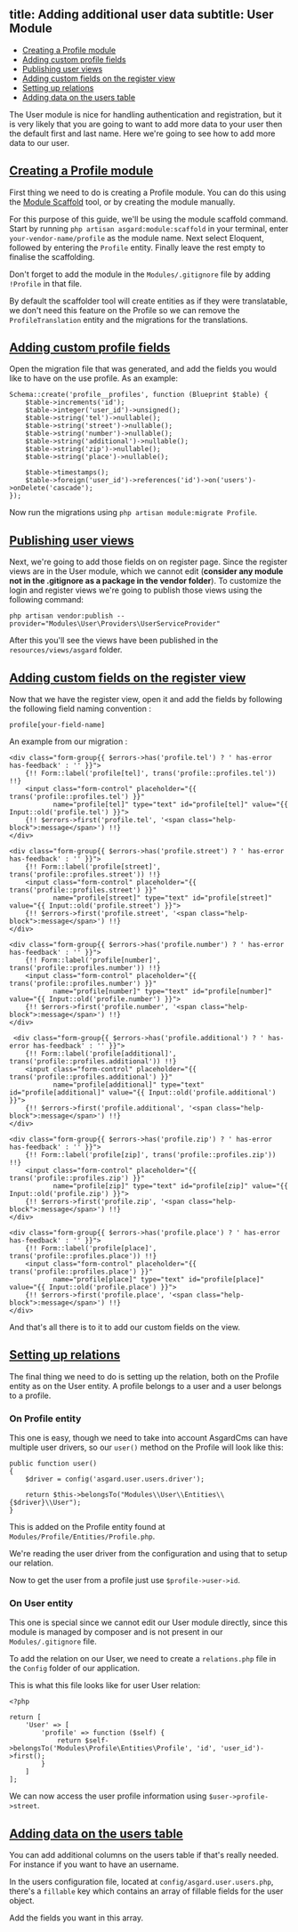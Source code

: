 title: Adding additional user data
subtitle: User Module
-------

- [Creating a Profile module](#creating-a-profile-module)
- [Adding custom profile fields](#adding-custom-profile-fields)
- [Publishing user views](#publishing-user-views)
- [Adding custom fields on the register view](#adding-custom-fields-on-register-view)
- [Setting up relations](#setting-up-relations)
- [Adding data on the users table](#adding-data-on-users-table)


The User module is nice for handling authentication and registration, but it is very likely that you are going to want to add more data to your user then the default first and last name. Here we're going to see how to add more data to our user.


## <a class="anchor" name="creating-a-profile-module" href="#creating-a-profile-module">Creating a Profile module</a>

First thing we need to do is creating a Profile module. You can do this using the [Module Scaffold](https://asgardcms.com/en/docs/workshop-module/module-scaffold) tool, or by creating the module manually.

For this purpose of this guide, we'll be using the module scaffold command. Start by running `php artisan asgard:module:scaffold` in your terminal, enter `your-vendor-name/profile` as the module name. Next select Eloquent, followed by entering the `Profile` entity. Finally leave the rest empty to finalise the scaffolding. 

Don't forget to add the module in the `Modules/.gitignore` file by adding `!Profile` in that file.

By default the scaffolder tool will create entities as if they were translatable, we don't need this feature on the Profile so we can remove the `ProfileTranslation` entity and the migrations for the translations.


## <a class="anchor" name="adding-custom-profile-fields" href="#adding-custom-profile-fields">Adding custom profile fields</a>

Open the migration file that was generated, and add the fields you would like to have on the use profile. As an example:

``` .language-php
Schema::create('profile__profiles', function (Blueprint $table) {
    $table->increments('id');
    $table->integer('user_id')->unsigned();
    $table->string('tel')->nullable();
    $table->string('street')->nullable();
    $table->string('number')->nullable();
    $table->string('additional')->nullable();
    $table->string('zip')->nullable();
    $table->string('place')->nullable();

    $table->timestamps();
    $table->foreign('user_id')->references('id')->on('users')->onDelete('cascade');
});
```

Now run the migrations using `php artisan module:migrate Profile`.


## <a class="anchor" name="publishing-user-views" href="#publishing-user-views">Publishing user views</a>

Next, we're going to add those fields on on register page. Since the register views are in the User module, which we cannot edit (**consider any module not in the .gitignore as a package in the vendor folder**). To customize the login and register views we're going to publish those views using the following command:

``` .language-php
php artisan vendor:publish --provider="Modules\User\Providers\UserServiceProvider"
```

After this you'll see the views have been published in the `resources/views/asgard` folder.


## <a class="anchor" name="adding-custom-fields-on-register-view" href="#adding-custom-fields-on-register-view">Adding custom fields on the register view</a>


Now that we have the register view, open it and add the fields by following the following field naming convention :

``` .language-php
profile[your-field-name]
```

An example from our migration :

``` .language-php
<div class="form-group{{ $errors->has('profile.tel') ? ' has-error has-feedback' : '' }}">
    {!! Form::label('profile[tel]', trans('profile::profiles.tel')) !!}
    <input class="form-control" placeholder="{{ trans('profile::profiles.tel') }}"
           name="profile[tel]" type="text" id="profile[tel]" value="{{ Input::old('profile.tel') }}">
    {!! $errors->first('profile.tel', '<span class="help-block">:message</span>') !!}
</div>

<div class="form-group{{ $errors->has('profile.street') ? ' has-error has-feedback' : '' }}">
    {!! Form::label('profile[street]', trans('profile::profiles.street')) !!}
    <input class="form-control" placeholder="{{ trans('profile::profiles.street') }}"
           name="profile[street]" type="text" id="profile[street]" value="{{ Input::old('profile.street') }}">
    {!! $errors->first('profile.street', '<span class="help-block">:message</span>') !!}
</div>

<div class="form-group{{ $errors->has('profile.number') ? ' has-error has-feedback' : '' }}">
    {!! Form::label('profile[number]', trans('profile::profiles.number')) !!}
    <input class="form-control" placeholder="{{ trans('profile::profiles.number') }}"
           name="profile[number]" type="text" id="profile[number]" value="{{ Input::old('profile.number') }}">
    {!! $errors->first('profile.number', '<span class="help-block">:message</span>') !!}
</div>

 <div class="form-group{{ $errors->has('profile.additional') ? ' has-error has-feedback' : '' }}">
    {!! Form::label('profile[additional]', trans('profile::profiles.additional')) !!}
    <input class="form-control" placeholder="{{ trans('profile::profiles.additional') }}"
           name="profile[additional]" type="text" id="profile[additional]" value="{{ Input::old('profile.additional') }}">
    {!! $errors->first('profile.additional', '<span class="help-block">:message</span>') !!}
</div>

<div class="form-group{{ $errors->has('profile.zip') ? ' has-error has-feedback' : '' }}">
    {!! Form::label('profile[zip]', trans('profile::profiles.zip')) !!}
    <input class="form-control" placeholder="{{ trans('profile::profiles.zip') }}"
           name="profile[zip]" type="text" id="profile[zip]" value="{{ Input::old('profile.zip') }}">
    {!! $errors->first('profile.zip', '<span class="help-block">:message</span>') !!}
</div>

<div class="form-group{{ $errors->has('profile.place') ? ' has-error has-feedback' : '' }}">
    {!! Form::label('profile[place]', trans('profile::profiles.place')) !!}
    <input class="form-control" placeholder="{{ trans('profile::profiles.place') }}"
           name="profile[place]" type="text" id="profile[place]" value="{{ Input::old('profile.place') }}">
    {!! $errors->first('profile.place', '<span class="help-block">:message</span>') !!}
</div>
```

And that's all there is to it to add our custom fields on the view.

## <a class="anchor" name="setting-up-relations" href="#setting-up-relations">Setting up relations</a>

The final thing we need to do is setting up the relation, both on the Profile entity as on the User entity. A profile belongs to a user and a user belongs to a profile.

### On Profile entity

This one is easy, though we need to take into account AsgardCms can have multiple user drivers, so our `user()` method on the Profile will look like this:


``` .language-php
public function user()
{
    $driver = config('asgard.user.users.driver');

    return $this->belongsTo("Modules\\User\\Entities\\{$driver}\\User");
}
```
This is added on the Profile entity found at `Modules/Profile/Entities/Profile.php`. 

We're reading the user driver from the configuration and using that to setup our relation.

Now to get the user from a profile just use `$profile->user->id`.

### On User entity

This one is special since we cannot edit our User module directly, since this module is managed by composer and is not present in our `Modules/.gitignore` file.

To add the relation on our User, we need to create a `relations.php` file in the `Config` folder of our application. 

This is what this file looks like for user User relation:

``` .language-php
<?php

return [
    'User' => [
        'profile' => function ($self) {
            return $self->belongsTo('Modules\Profile\Entities\Profile', 'id', 'user_id')->first();
        }
    ]
];
```

We can now access the user profile information using `$user->profile->street`.

## <a class="anchor" name="adding-data-on-users-table" href="#adding-data-on-users-table">Adding data on the users table</a>

You can add additional columns on the users table if that's really needed. For instance if you want to have an username.

In the users configuration file, located at `config/asgard.user.users.php`, there's a `fillable` key which contains an array of fillable fields for the user object.

Add the fields you want in this array. 
